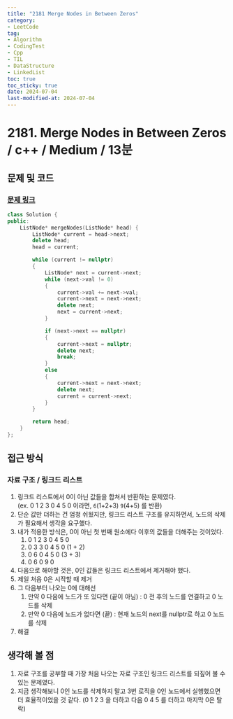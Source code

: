 ```yaml
---
title: "2181 Merge Nodes in Between Zeros"
category:
- LeetCode
tag:
- Algorithm
- CodingTest
- Cpp
- TIL
- DataStructure
- LinkedList
toc: true
toc_sticky: true
date: 2024-07-04
last-modified-at: 2024-07-04
---
```

# 2181. Merge Nodes in Between Zeros / c++ / Medium / 13분

## 문제 및 코드
###  [문제 링크](https://leetcode.com/problems/merge-nodes-in-between-zeros/description/?envType=daily-question&envId=2024-07-04)
```c++
class Solution {
public:
    ListNode* mergeNodes(ListNode* head) {
        ListNode* current = head->next;
        delete head;
        head = current;

        while (current != nullptr)
        {
            ListNode* next = current->next;
            while (next->val != 0)
            {
                current->val += next->val;
                current->next = next->next;
                delete next;
                next = current->next;
            }

            if (next->next == nullptr)
            {
                current->next = nullptr;
                delete next;
                break;
            }
            else
            {
                current->next = next->next;
                delete next;
                current = current->next;
            }
        }

        return head;
    }
};
```

## 접근 방식
### 자료 구조 / 링크드 리스트
1. 링크드 리스트에서 0이 아닌 값들을 합쳐서 반환하는 문제였다.   
   (ex. 0 1 2 3 0 4 5 0 이라면, `6`(1+2+3) `9`(4+5) 를 반환)
2. 단순 값만 더하는 건 엄청 쉬웠지만, 링크드 리스트 구조를 유지하면서, 노드의 삭제가 필요해서 생각을 요구했다.
3. 내가 적용한 방식은, 0이 아닌 첫 번째 원소에다 이후의 값들을 더해주는 것이었다.   
    1. 0 1 2 3 0 4 5 0
    2. 0 3 3 0 4 5 0 (1 + 2)
    3. 0 6 0 4 5 0 (3 + 3)
    4. 0 6 0 9 0
4. 다음으로 해야할 것은, 0인 값들은 링크드 리스트에서 제거해야 했다.
5. 제일 처음 0은 시작할 때 제거
6. 그 다음부터 나오는 0에 대해선
    1. 만약 0 다음에 노드가 또 있다면 (끝이 아님) : 0 전 후의 노드를 연결하고 0 노드를 삭제
    2. 만약 0 다음에 노드가 없다면 (끝) : 현재 노드의 next를 nullptr로 하고 0 노드를 삭제
7. 해결

## 생각해 볼 점
1. 자료 구조를 공부할 때 가장 처음 나오는 자료 구조인 링크드 리스트를 되짚어 볼 수 있는 문제였다.
2. 지금 생각해보니 0인 노드를 삭제하지 말고 3번 로직을 0인 노드에서 실행했으면 더 효율적이었을 것 같다. (0 1 2 3 을 더하고 다음 0 4 5 를 더하고 마지막 0은 탈락)